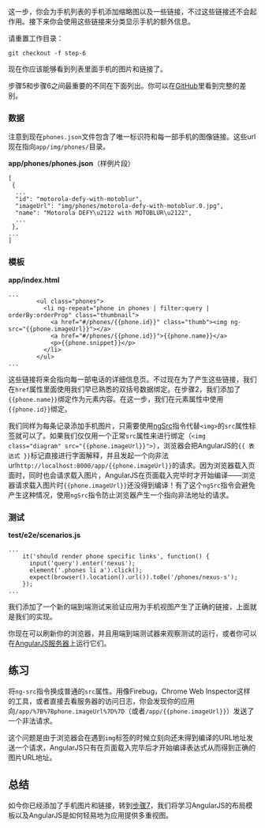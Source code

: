 这一步，你会为手机列表的手机添加缩略图以及一些链接，不过这些链接还不会起作用。接下来你会使用这些链接来分类显示手机的额外信息。

请重置工作目录：

    git checkout -f step-6

现在你应该能够看到列表里面手机的图片和链接了。

步骤5和步骤6之间最重要的不同在下面列出。你可以在[GitHub][]里看到完整的差别。

### 数据

注意到现在`phones.json`文件包含了唯一标识符和每一部手机的图像链接。这些url现在指向`app/img/phones/`目录。

**app/phones/phones.json**（样例片段）

    [
     {
      ...
      "id": "motorola-defy-with-motoblur",
      "imageUrl": "img/phones/motorola-defy-with-motoblur.0.jpg",
      "name": "Motorola DEFY\u2122 with MOTOBLUR\u2122",
      ...
     },
    ...
    ]

### 模板

**app/index.html**

    ...
            <ul class="phones">
              <li ng-repeat="phone in phones | filter:query | orderBy:orderProp" class="thumbnail">
                <a href="#/phones/{{phone.id}}" class="thumb"><img ng-src="{{phone.imageUrl}}"></a>
                <a href="#/phones/{{phone.id}}">{{phone.name}}</a>
                <p>{{phone.snippet}}</p>
              </li>
            </ul>
    ...

这些链接将来会指向每一部电话的详细信息页。不过现在为了产生这些链接，我们在`href`属性里面使用我们早已熟悉的双括号数据绑定。在步骤2，我们添加了`{{phone.name}}`绑定作为元素内容。在这一步，我们在元素属性中使用`{{phone.id}}`绑定。

我们同样为每条记录添加手机图片，只需要使用[ngSrc][ng.directive:ngSrc]指令代替`<img>`的`src`属性标签就可以了。如果我们仅仅用一个正常`src`属性来进行绑定（`<img class="diagram" src="{{phone.imageUrl}}">`），浏览器会把AngularJS的`{{ 表达式 }}`标记直接进行字面解释，并且发起一个向非法url`http://localhost:8000/app/{{phone.imageUrl}}`的请求。因为浏览器载入页面时，同时也会请求载入图片，AngularJS在页面载入完毕时才开始编译——浏览器请求载入图片时`{{phone.imageUrl}}`还没得到编译！有了这个`ngSrc`指令会避免产生这种情况，使用`ngSrc`指令防止浏览器产生一个指向非法地址的请求。

### 测试

**test/e2e/scenarios.js**

    ...
        it('should render phone specific links', function() {
          input('query').enter('nexus');
          element('.phones li a').click();
          expect(browser().location().url()).toBe('/phones/nexus-s');
        });
    ...

我们添加了一个新的端到端测试来验证应用为手机视图产生了正确的链接，上面就是我们的实现。

你现在可以刷新你的浏览器，并且用端到端测试器来观察测试的运行，或者你可以在[AngularJS服务器](http://angular.github.com/angular-phonecat/step-6/test/e2e/runner.html)上运行它们。

## 练习

将`ng-src`指令换成普通的`src`属性。用像Firebug，Chrome Web Inspector这样的工具，或者直接去看服务器的访问日志，你会发现你的应用向`/app/%7B%7Bphone.imageUrl%7D%7D`（或者`/app/{{phone.imageUrl}}`）发送了一个非法请求。

这个问题是由于浏览器会在遇到`img`标签的时候立刻向还未得到编译的URL地址发送一个请求，AngularJS只有在页面载入完毕后才开始编译表达式从而得到正确的图片URL地址。

## 总结

如今你已经添加了手机图片和链接，转到[步骤7][step_07]，我们将学习AngularJS的布局模板以及AngularJS是如何轻易地为应用提供多重视图。

[GitHub]: https://github.com/angular/angular-phonecat/compare/step-5...step-6
[ng.directive:ngSrc]: http://code.angularjs.org/1.1.0/docs/api/ng.directive:ngSrc
[step_07]: http://angularjs.cn/A00a
